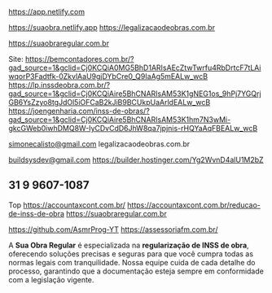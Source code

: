 https://app.netlify.com


https://suaobra.netlify.app
https://legalizacaodeobras.com.br

https://suaobraregular.com.br

Site:
https://bemcontadores.com.br/?gad_source=1&gclid=Cj0KCQiA0MG5BhD1ARIsAEcZtwTwrfu4RbDrtcF7tLAiwqorP3Fadtfk-0ZkvlAaU9gjDYbCre0_Q9IaAg5mEALw_wcB
https://lp.inssdeobra.com.br/?gad_source=1&gclid=Cj0KCQiAire5BhCNARIsAM53K1gNEG1os_9hPj7YGQrjGB6YsZzyo8tgJdOl5iOFCaB2kJiB9BCUkpUaArldEALw_wcB
https://joengenharia.com/inss-de-obras/?gad_source=1&gclid=Cj0KCQiAire5BhCNARIsAM53K1hm7N3wMi-gkcGWeb0iwhDMQ8W-IyCDvCdD6JhW8qa7jpjnis-rHQYaAqFBEALw_wcB

simonecalisto@gmail.com
legalizacaodeobras.com.br

buildsysdev@gmail.com
https://builder.hostinger.com/Yg2WvnD4alU1M2bZ

31 9 9607-1087
----------------
Top
https://accountaxcont.com.br/
https://accountaxcont.com.br/reducao-de-inss-de-obra
https://suaobraregular.com.br

https://github.com/AsmrProg-YT
https://assessoriafm.com.br/

<p>A <strong>Sua Obra Regular</strong> é especializada na <strong>regularização de INSS de obra</strong>, oferecendo soluções precisas e seguras para que você cumpra todas as normas legais com tranquilidade. Nossa equipe cuida de cada detalhe do processo, garantindo que a documentação esteja sempre em conformidade com a legislação vigente.</p>


